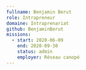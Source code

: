 ```yaml
---
fullname: Benjamin Berut
role: Intrapreneur
domaine: Intraprenariat
github: BenjaminBerut
missions:
  - start: 2020-06-09
    end: 2020-09-30
    status: admin
    employer: Réseau canopé
---
```

